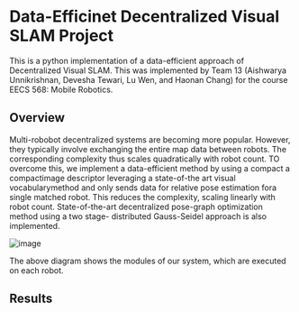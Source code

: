 # Data-Efficinet Decentralized Visual SLAM Project

This is a python implementation of a data-efficient approach of Decentralized Visual SLAM. This was implemented by Team 13 (Aishwarya Unnikrishnan, Devesha Tewari, Lu Wen, and Haonan Chang) for the course EECS 568: Mobile Robotics.


## Overview
Multi-robobot decentralized systems are becoming more popular. However, they typically involve exchanging the entire map data between robots. The corresponding complexity thus scales quadratically with robot count. TO overcome this, we implement a data-efficient method by using a compact a  compactimage descriptor leveraging a state-of-the art visual vocabularymethod  and  only  sends  data  for  relative  pose  estimation  fora  single  matched  robot.  This  reduces  the  complexity,  scaling linearly with robot count. State-of-the-art decentralized pose-graph optimization method using a two stage- distributed Gauss-Seidel approach is also implemented.

![image](https://github.com/decentr-vslam/team13-decentr_vslam.github.io/blob/master/images/system_overview.PNG)

The above diagram shows the modules of our system, which are executed on each robot. 

## Results
